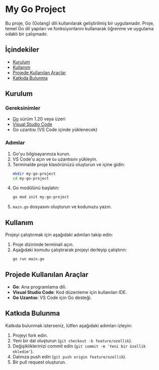 # My Go Project

Bu proje, Go (Golang) dili kullanılarak geliştirilmiş bir uygulamadır. Proje, temel Go dil yapıları ve fonksiyonlarını kullanarak öğrenme ve uygulama odaklı bir çalışmadır.

## İçindekiler
- [Kurulum](#kurulum)
- [Kullanım](#kullanım)
- [Projede Kullanılan Araçlar](#projede-kullanılan-araçlar)
- [Katkıda Bulunma](#katkıda-bulunma)

## Kurulum

### Gereksinimler
- [Go](https://golang.org/) sürüm 1.20 veya üzeri
- [Visual Studio Code](https://code.visualstudio.com/)
- Go uzantısı (VS Code içinde yüklenecek)

### Adımlar
1. Go'yu bilgisayarınıza kurun.
2. VS Code'u açın ve `Go` uzantısını yükleyin.
3. Terminalde proje klasörünüzü oluşturun ve içine gidin:
   ```bash
   mkdir my-go-project
   cd my-go-project
   ```
4. Go modülünü başlatın:
   ```bash
   go mod init my-go-project
   ```
5. `main.go` dosyasını oluşturun ve kodunuzu yazın.

## Kullanım

Projeyi çalıştırmak için aşağıdaki adımları takip edin:

1. Proje dizininde terminali açın.
2. Aşağıdaki komutu çalıştırarak projeyi derleyip çalıştırın:
   ```bash
   go run main.go
   ```

## Projede Kullanılan Araçlar

- **Go**: Ana programlama dili.
- **Visual Studio Code**: Kod düzenleme için kullanılan IDE.
- **Go Uzantısı**: VS Code için Go desteği.

## Katkıda Bulunma

Katkıda bulunmak isterseniz, lütfen aşağıdaki adımları izleyin:

1. Projeyi fork edin.
2. Yeni bir dal oluşturun (`git checkout -b feature/ozellik`).
3. Değişikliklerinizi commit edin (`git commit -m 'Yeni bir özellik ekledim'`).
4. Dalınıza push edin (`git push origin feature/ozellik`).
5. Bir pull request oluşturun.
